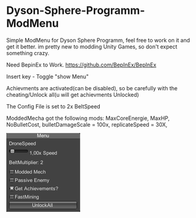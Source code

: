 # Dyson-Sphere-Programm-ModMenu


Simple ModMenu for Dyson Sphere Programm, feel free to work on it and get it better.
im pretty new to modding Unity Games, so don't expect something crazy.

Need BepinEx to Work. https://github.com/BepInEx/BepInEx

Insert key - Toggle "show Menu"

Achievments are activated(can be disabled), so be carefully with the cheating/Unlock all(u will get achievments Unlocked)

The Config File is set to 2x BeltSpeed

ModdedMecha got the following mods:
MaxCoreEnergie,
MaxHP,
NoBulletCost,
bulletDamageScale = 100x,
replicateSpeed = 30X,

<img src="Menu.PNG"/>
